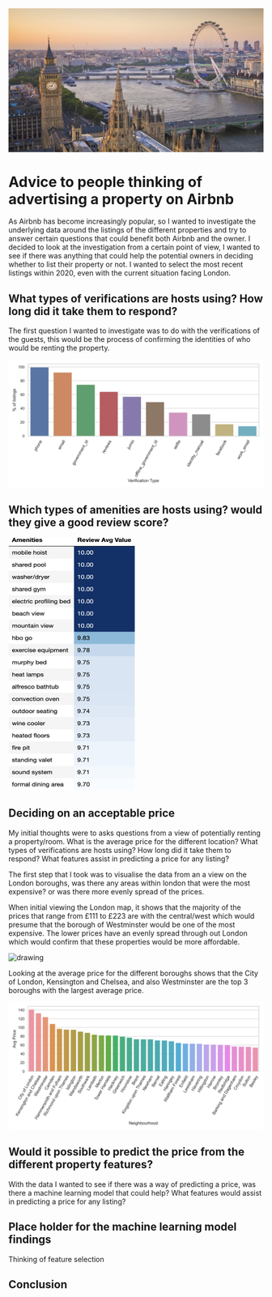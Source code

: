 <img src="Images/London.jpg" alt="drawing"/>

# **Advice to people thinking of advertising a property on Airbnb**
As Airbnb has become increasingly popular, so I wanted to investigate the underlying data around the listings of the different properties and try to answer certain questions that could benefit both Airbnb and the owner. I decided to look at the investigation from a certain point of view, I wanted to see if there was anything that could help the potential owners in deciding whether to list their property or not. I wanted to select the most recent listings within 2020, even with the current situation facing London.


## **What types of verifications are hosts using? How long did it take them to respond?**
The first question I wanted to investigate was to do with the verifications of the guests, this would be the process of confirming the identities of who would be renting the property.

<img src="Images/Verification_type_price_histogram_plots.png" alt="drawing"/>

## **Which types of amenities are hosts using? would they give a good review score?**

<img src="Images/top_amenities.png" alt="drawing" height = 500 width="250"/>

## **Deciding on an acceptable price**
My initial thoughts were to asks questions from a view of potentially renting a property/room. What is the average price for the different location? What types of verifications are hosts using? How long did it take them to respond? What features assist in predicting a price for any listing?


The first step that I took was to visualise the data from an a view on the London boroughs, was there any areas within london that were the most expensive? or was there more evenly spread of the prices.

When initial viewing the London map, it shows that the majority of the prices that range from £111 to £223 are with the central/west which would presume that the borough of Westminster would be one of the most expensive. The lower prices have an evenly spread through out London which would confirm that these properties would be more affordable.   

<img src="Images/availability_365_prices_scatterplot.png" alt="drawing"/>


Looking at the average price for the different boroughs shows that the City of London, Kensington and Chelsea, and also Westminster are the top 3 boroughs with the largest average price.

<img src="Images/Neighbourhood_av_price_histogram_plots.png" alt="drawing"/>


## **Would it possible to predict the price from the different property features?**
With the data I wanted to see if there was a way of predicting a price, was there a machine learning model that could help? What features would assist in predicting a price for any listing?


## **Place holder for the machine learning model findings**
Thinking of feature selection


## **Conclusion**
